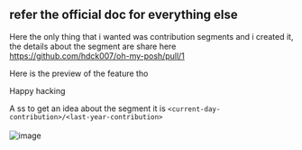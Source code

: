 ## refer the official doc for everything else
Here the only thing that i wanted was contribution segments and i created it, the details about the segment are share here https://github.com/hdck007/oh-my-posh/pull/1

Here is the preview of the feature tho

Happy hacking

A ss to get an idea about the segment it is `<current-day-contribution>/<last-year-contribution>`
<br />
<br />
![image](https://user-images.githubusercontent.com/68905333/187458791-b06907da-fdcb-461b-b9b9-d9a4cb8e674d.png)
